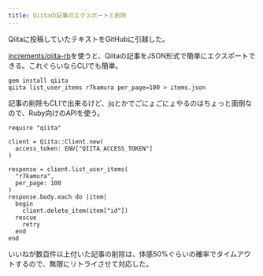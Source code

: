 ```yaml
---
title: Qiitaの記事のエクスポートと削除
---
```


Qiitaに投稿していたテキストをGitHubに引越した。

[increments/qiita-rb][1]を使うと、Qiitaの記事をJSON形式で簡単にエクスポートできる。これぐらいならCLIでも簡単。

```
gem install qiita
qiita list_user_items r7kamura per_page=100 > items.json
```

記事の削除もCLIで出来るけど、jqとかでごにょごにょやるのはちょっと面倒なので、Ruby向けのAPIを使う。

```
require "qiita"

client = Qiita::Client.new(
  access_token: ENV["QIITA_ACCESS_TOKEN"]
)

response = client.list_user_items(
  "r7kamura",
  per_page: 100
)
response.body.each do |item|
  begin
    client.delete_item(item["id"])
  rescue
    retry
  end
end
```

いいねが数百件以上付いた記事の削除は、体感50%ぐらいの確率でタイムアウトするので、無限にリトライさせて対応した。

[1]: https://github.com/increments/qiita-rb
